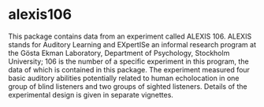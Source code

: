 # alexis106

This package contains data from an experiment called ALEXIS 106. ALEXIS stands for Auditory Learning and EXpertISe an informal research program at the Gösta Ekman Laboratory, Department of Psychology, Stockholm University; 106 is 
the number of a specific experiment in this program, the data of which is contained in this package. The experiment measured four basic auditory abilities potentially related to human echolocation in one group of blind listeners and two groups of sighted listeners. Details of the experimental design is given in separate vignettes.
